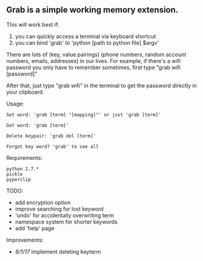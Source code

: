 ## Grab is a simple working memory extension.

This will work best if:
1) you can quickly access a terminal via keyboard shortcut
2) you can bind 'grab' to 'python [path to python file] $argv'

There are lots of (key, value pairings) (phone numbers, random account numbers, emails, addresses) in our lives.
For example, if there's a wifi password you only have to remember sometimes,
first type "grab wifi [password]"

After that, just type "grab wifi" in the terminal to get the password directly in your clipboard.


Usage:

```
Set word: 'grab [term] "[mapping]"' or just 'grab [term]'

Get word: 'grab [term]'

Delete keypair: 'grab del [term]'

Forgot key word? 'grab' to see all
```

Requirements:
```
python 2.7.*
pickle
pyperclip

```

TODO:
* add encryption option
* improve searching for lost keyword
* 'undo' for accidentally overwriting term
* namespace system for shorter keywords
* add 'help' page

Improvements:
* *8/1/17* implement deleting keyterm

